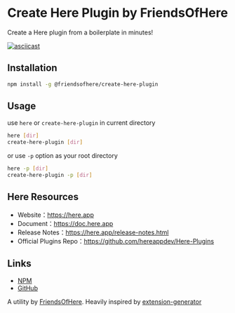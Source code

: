 # Create Here Plugin by FriendsOfHere

Create a Here plugin from a boilerplate in minutes!

[![asciicast](https://asciinema.org/a/dy6rjTfRKQBIklAQfjzY5XemW.svg)](https://asciinema.org/a/dy6rjTfRKQBIklAQfjzY5XemW)

## Installation

```sh
npm install -g @friendsofhere/create-here-plugin
```

## Usage

use `here` or `create-here-plugin` in current directory
```sh
here [dir]
create-here-plugin [dir]
```

or use `-p` option as your root directory
```sh
here -p [dir]
create-here-plugin -p [dir]
```

## Here Resources
* Website：https://here.app
* Document：https://doc.here.app
* Release Notes：https://here.app/release-notes.html
* Official Plugins Repo：https://github.com/hereappdev/Here-Plugins

## Links

- [NPM](https://www.npmjs.com/package/@friendsofhere/create-here-plugin)
- [GitHub](https://github.com/FriendsOfHere/plugin-generator)

A utility by [FriendsOfHere](https://github.com/FriendsOfHere).
Heavily inspired by [extension-generator](https://github.com/FriendsOfFlarum/extension-generator)
